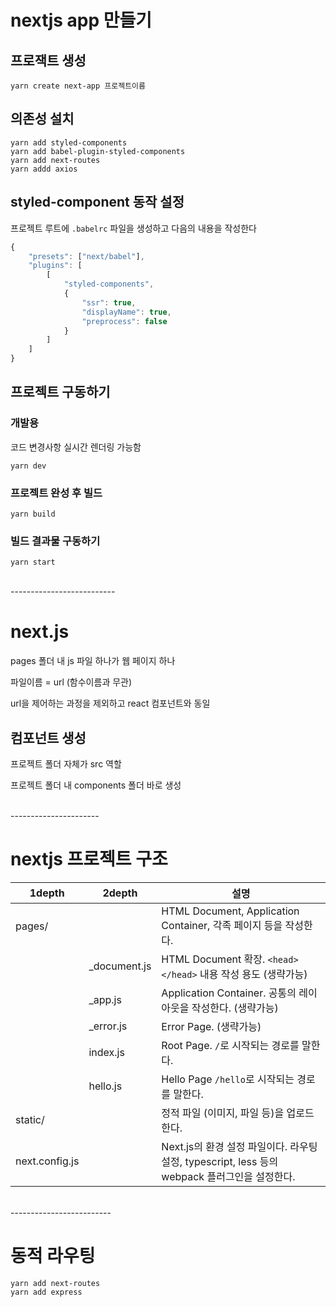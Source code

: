 # nextjs app 만들기

## 프로잭트 생성

```shell
yarn create next-app 프로젝트이름
```

## 의존성 설치
```shell
yarn add styled-components
yarn add babel-plugin-styled-components
yarn add next-routes
yarn addd axios
```

## styled-component 동작 설정

프로젝트 루트에 `.babelrc` 파일을 생성하고 다음의 내용을 작성한다

```js
{
    "presets": ["next/babel"],
    "plugins": [
        [
            "styled-components",
            {
                "ssr": true,
                "displayName": true,
                "preprocess": false
            }
        ]
    ]
}
```

## 프로젝트 구동하기

### 개발용

코드 변경사항 실시간 렌더링 가능함

```shell
yarn dev
```

### 프로젝트 완성 후 빌드

```shell
yarn build
```

### 빌드 결과물 구동하기

```shell
yarn start
```

<br />
--------------------------

# next.js

pages 폴더 내 js 파일 하나가 웹 페이지 하나

파일이름 = url (함수이름과 무관)

url을 제어하는 과정을 제외하고 react 컴포넌트와 동일


## 컴포넌트 생성

프로젝트 폴더 자체가 src 역할

프로젝트 폴더 내 components 폴더 바로 생성


<br />
----------------------

# nextjs 프로젝트 구조

|     1depth     |      2depth     |   설명    |
|----------------|-----------------|-----------|
| pages/         |                 | HTML Document, Application Container, 각족 페이지 등을 작성한다. |
|                | _document.js    | HTML Document 확장. `<head></head>` 내용 작성 용도 (생략가능) |
|                | _app.js         | Application Container. 공통의 레이아웃을 작성한다. (생략가능) |
|                | _error.js       | Error Page. (생략가능) |
|                | index.js        | Root Page. `/`로 시작되는 경로를 말한다. |
|                | hello.js        | Hello Page `/hello`로 시작되는 경로를 말한다. |
| static/        |                 | 정적 파일 (이미지, 파일 등)을 업로드 한다. |
| next.config.js |                 | Next.js의 환경 설정 파일이다. 라우팅 설정, typescript, less 등의 webpack 플러그인을 설정한다. |



<br />
-------------------------

# 동적 라우팅

```shell
yarn add next-routes
yarn add express
```